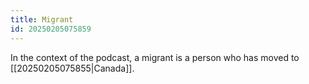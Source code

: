 ```yaml
---
title: Migrant
id: 20250205075859
---
```

In the context of the podcast, a migrant is a person who has moved to [[20250205075855|Canada]]. 
